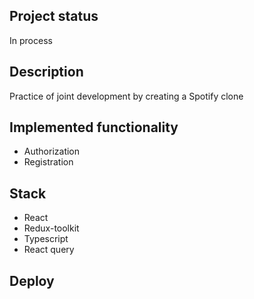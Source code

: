 
## Project status

In process

## Description

Practice of joint development by creating a Spotify clone

## Implemented functionality

- Authorization 
- Registration


## Stack

- React
- Redux-toolkit
- Typescript
- React query

## Deploy


